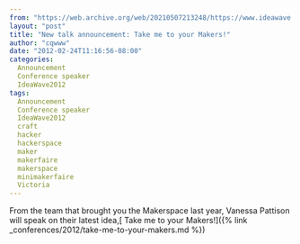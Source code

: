 ```yaml
---
from: "https://web.archive.org/web/20210507213248/https://www.ideawave.ca/new-talk-announcement-take-me-to-your-makers/"
layout: "post"
title: "New talk announcement: Take me to your Makers!"
author: "cqwww"
date: "2012-02-24T11:16:56-08:00"
categories:
  Announcement
  Conference speaker
  IdeaWave2012
tags: 
  Announcement
  Conference speaker
  IdeaWave2012
  craft
  hacker
  hackerspace
  maker
  makerfaire
  makerspace
  minimakerfaire
  Victoria
---
```


From the team that brought you the Makerspace last year, Vanessa Pattison will speak on their latest idea,[ Take me to your Makers!]({% link _conferences/2012/take-me-to-your-makers.md %})
